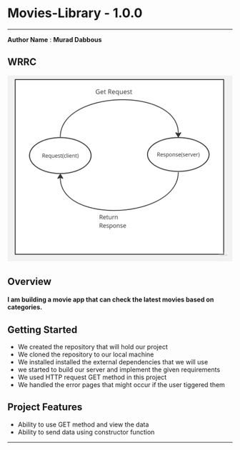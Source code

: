 # Movies-Library - 1.0.0

---

**Author Name** : **Murad Dabbous**

## WRRC

![web request response cycle](img/wrrc.jpg)

## Overview

#### I am building a movie app that can check the latest movies based on categories.

## Getting Started

- We created the repository that will hold our project
- We cloned the repository to our local machine
- We installed installed the external dependencies that we will use
- we started to build our server and implement the given requirements
- We used HTTP request GET method in this project
- We handled the error pages that might occur if the user
  tiggered them

## Project Features

- Ability to use GET method and view the data
- Ability to send data using constructor function

---
